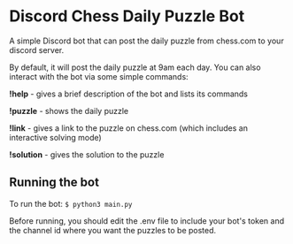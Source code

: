 # Discord Chess Daily Puzzle Bot

A simple Discord bot that can post the daily puzzle from chess.com
to your discord server.

By default, it will post the daily puzzle at 9am each day. You can also
interact with the bot via some simple commands:

**!help** - gives a brief description of the bot and lists its commands

**!puzzle** - shows the daily puzzle

**!link** - gives a link to the puzzle on chess.com (which includes an interactive solving mode)

**!solution** - gives the solution to the puzzle

## Running the bot

To run the bot:
`$ python3 main.py`

Before running, you should edit the .env file to include your bot's token and the channel id where you want the puzzles to be posted.
